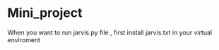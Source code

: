 # Mini_project


When you want to run jarvis.py file , first install jarvis.txt in your virtual enviroment
